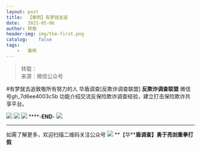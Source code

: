 ```yaml
---
layout:	post
title:	【案例】有梦就去追
date:	2021-05-06
author:	转载
header-img:	img/the-first.png
catalog:	false
tags:
	-	案例
---
```


<blockquote><p>转载：<br>
来源：微信公众号</p></blockquote>

#有梦就去追致敬所有努力的人
华盾调查[反欺诈调查联盟]
**反欺诈调查联盟**
微信号gh_7d6ee4003c5b
功能介绍交流反保险欺诈调查经验，建立打击保险欺诈共享平台。

![]({{site.baseurl}}/postimg/L6usUGPiatBRTyyhiaocPsS419DOibmtR4EXNq9k5iciaFXzjUIib85gOkJZOvic7GhCEFkS1QTnHxCYg6TvylJWpz2MA.jpeg)
![]({{site.baseurl}}/postimg/L6usUGPiatBRTyyhiaocPsS419DOibmtR4EQgNhibQ653ACGjTUnR1JK6FPEaVukMoPJo4zdPicvdC4cLaMlePXbSqg.jpeg)
![]({{site.baseurl}}/postimg/mOzJfibWoS0QOBibDxZkA9zJia1AHBBNcTBic03vOrSpQiaMbE77YVJEOnWiaTvT22hzFqh1PMeTgObopwLExKZJcxAA.png)
****-**END**-
![]({{site.baseurl}}/postimg/6ia5PuSHqXic247nWy2dytfAUhwO6taZcPNeTyW1WGKibkyfOicl7ldZAWvu8WK6XeJZVO0fIYkto5ia9A8GJ19iaqFg.gif)
****
如需了解更多，欢迎扫描二维码关注公众号
![]({{site.baseurl}}/postimg/mOzJfibWoS0QOBibDxZkA9zJia1AHBBNcTBKk8okuicZRiahjCNHCaXsKWkgshzzSC2LODic9FvUSQyhMBeLgq22XDXg.png)
**【华****盾调查】****勇于亮剑重拳打假******
